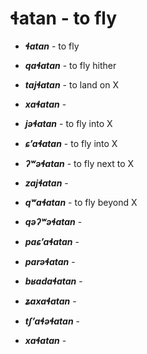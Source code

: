 



# ɬatan - to fly
- **_ɬatan_** - to fly
- **_qaɬatan_** - to fly hither
- **_tajɬatan_** - to land on X
- **_xaɬatan_** - 
- **_jəɬatan_** - to fly into X
- **_ɕʼaɬatan_** - to fly into X
- **_ʔʷəɬatan_** - to fly next to X
- **_zajɬatan_** - 
- **_qʷaɬatan_** - to fly beyond X

- **_qəʔʷəɬatan_** - 
- **_paɕʼaɬatan_** -
- **_parəɬatan_** - 
- **_bʁadaɬatan_** - 
- **_ʑaxaɬatan_** -
- **_tʃʼaɬəɬatan_** - 


- **_xaɬatan_** - 
